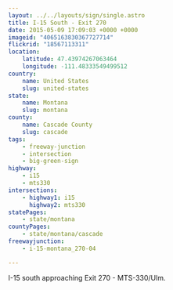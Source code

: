 ```yaml
---
layout: ../../layouts/sign/single.astro
title: I-15 South - Exit 270
date: 2015-05-09 17:09:03 +0000 +0000
imageid: "4065163830367727714"
flickrid: "18567113311"
location:
    latitude: 47.43974267063464
    longitude: -111.48333549499512
country:
    name: United States
    slug: united-states
state:
    name: Montana
    slug: montana
county:
    name: Cascade County
    slug: cascade
tags:
    - freeway-junction
    - intersection
    - big-green-sign
highway:
    - i15
    - mts330
intersections:
    - highway1: i15
      highway2: mts330
statePages:
    - state/montana
countyPages:
    - state/montana/cascade
freewayjunction:
    - i-15-montana_270-04

---
```

I-15 south approaching Exit 270 - MTS-330/Ulm.